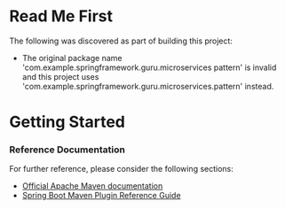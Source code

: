 # Read Me First
The following was discovered as part of building this project:

* The original package name 'com.example.springframework.guru.microservices pattern' is invalid and this project uses 'com.example.springframework.guru.microservices.pattern' instead.

# Getting Started

### Reference Documentation
For further reference, please consider the following sections:

* [Official Apache Maven documentation](https://maven.apache.org/guides/index.html)
* [Spring Boot Maven Plugin Reference Guide](https://docs.spring.io/spring-boot/docs/2.2.12.BUILD-SNAPSHOT/maven-plugin/)

